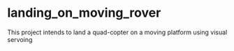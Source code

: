 # landing_on_moving_rover
This project intends to land a quad-copter on a moving platform using visual servoing 
